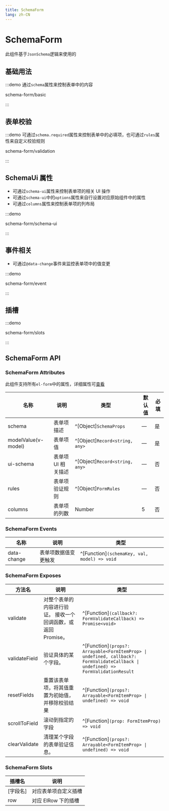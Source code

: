 ```yaml
---
title: SchemaForm
lang: zh-CN
---
```


# SchemaForm

此组件基于`JsonSchema`逻辑来使用的

## 基础用法

:::demo 通过`schema`属性来控制表单中的内容

schema-form/basic

:::

## 表单校验

:::demo 可通过`schema.required`属性来控制表单中的必填项，也可通过`rules`属性来自定义校验规则

schema-form/validation

:::

## SchemaUi 属性

- 可通过`schema-ui`属性来控制表单项的相关 UI 操作
- 可通过`schema-ui`中的`options`属性来自行设置对应原始组件中的属性
- 可通过`columns`属性来控制表单项的列布局

:::demo

schema-form/schema-ui

:::

## 事件相关

- 可通过`@data-change`事件来监控表单项中的值变更

:::demo

schema-form/event

:::

## 插槽

:::demo

schema-form/slots

:::

## SchemaForm API

### SchemaForm Attributes

此组件支持所有`el-form`中的属性，详细属性可[查看](https://element-plus.org/zh-CN/component/form.html#form-attributes)

| 名称                | 说明               | 类型                           | 默认值 | 必填 |
| ------------------- | ------------------ | ------------------------------ | ------ | ---- |
| schema              | 表单项描述         | ^[Object]`SchemaProps`         | —      | 是   |
| modelValue(v-model) | 表单项值           | ^[Object]`Record<string, any>` | —      | 是   |
| ui-schema           | 表单项 UI 相关描述 | ^[Object]`Record<string, any>` | —      | 否   |
| rules               | 表单项验证规则     | ^[Object]`FormRules`           | —      | 否   |
| columns             | 表单项的列数       | Number                         | 5      | 否   |

### SchemaForm Events

| 名称        | 说明                 | 类型                                         |
| ----------- | -------------------- | -------------------------------------------- |
| data-change | 表单项数据值变更触发 | ^[Function]`(schemaKey, val, model) => void` |

### SchemaForm Exposes

| 方法名        | 说明                                                          | 类型                                                                                                                              |
| ------------- | ------------------------------------------------------------- | --------------------------------------------------------------------------------------------------------------------------------- |
| validate      | 对整个表单的内容进行验证。 接收一个回调函数，或返回 Promise。 | ^[Function]`(callback?: FormValidateCallback) => Promise<void>`                                                                   |
| validateField | 验证具体的某个字段。                                          | ^[Function]`(props?: Arrayable<FormItemProp> \| undefined, callback?: FormValidateCallback \| undefined) => FormValidationResult` |
| resetFields   | 重置该表单项，将其值重置为初始值，并移除校验结果              | ^[Function]`(props?: Arrayable<FormItemProp> \| undefined) => void`                                                               |
| scrollToField | 滚动到指定的字段                                              | ^[Function]`(prop: FormItemProp) => void`                                                                                         |
| clearValidate | 清理某个字段的表单验证信息。                                  | ^[Function]`(props?: Arrayable<FormItemProp> \| undefined) => void`                                                               |

### SchemaForm Slots

| 插槽名   | 说明                 |
| -------- | -------------------- |
| [字段名] | 对应表单项自定义插槽 |
| row      | 对应 ElRow 下的插槽  |

